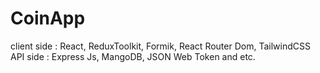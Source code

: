 # CoinApp
client side : React, ReduxToolkit, Formik, React Router Dom, TailwindCSS
API side : Express Js, MangoDB, JSON Web Token and etc.
